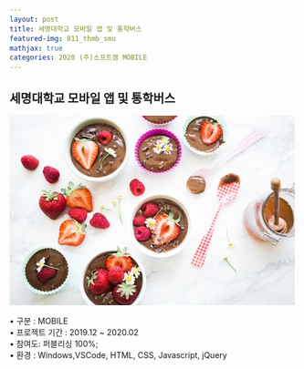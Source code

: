 ```yaml
---
layout: post
title: 세명대학교 모바일 앱 및 통학버스
featured-img: 011_thmb_smu
mathjax: true
categories: 2020 (주)소프트잼 MOBILE
---
```


## 세명대학교 모바일 앱 및 통학버스

![00pudding](/images/00pudding.jpg)  

• 구분 : MOBILE  
• 프로젝트 기간 : 2019.12 ~ 2020.02  
• 참여도: 퍼블리싱 100%;  
• 환경 : Windows,VSCode, HTML, CSS, Javascript, jQuery  


